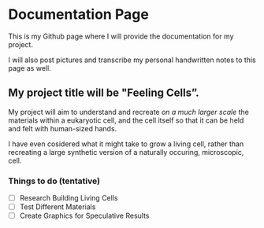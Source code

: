 # Documentation Page

This is my Github page where I will provide the documentation for my project.

I will also post pictures and transcribe my personal handwritten notes to this page as well. 



## **My project title will be "Feeling Cells”.**

My project will aim to understand and recreate _on a much larger scale_ the materials within a eukaryotic cell, 
and the cell itself so that it can be held and felt with human-sized hands. 


I have even cosidered what it might take to grow a living cell, rather than recreating a large synthetic version of 
a naturally occuring, microscopic, cell.

### **Things to do (tentative)**

- [ ] Research Building Living Cells
- [ ] Test Different Materials
- [ ] Create Graphics for Speculative Results 
